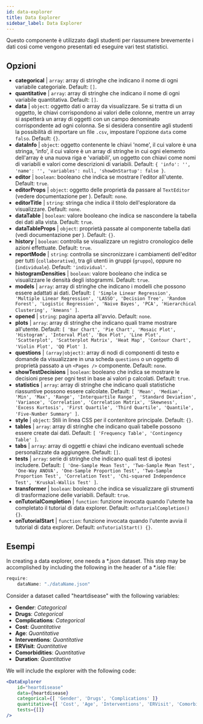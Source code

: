 ```yaml
---
id: data-explorer 
title: Data Explorer
sidebar_label: Data Explorer
---
```


Questo componente è utilizzato dagli studenti per riassumere brevemente i dati così come vengono presentati ed eseguire vari test statistici.

## Opzioni

* __categorical__ | `array`: array di stringhe che indicano il nome di ogni variabile categoriale. Default: `[]`.
* __quantitative__ | `array`: array di stringhe che indicano il nome di ogni variabile quantitativa. Default: `[]`.
* __data__ | `object`: oggetto dati o array da visualizzare. Se si tratta di un oggetto, le chiavi corrispondono ai valori delle colonne, mentre un array si aspetterà un array di oggetti con un campo denominato corrispondente ad ogni colonna. Se si desidera consentire agli studenti la possibilità di importare un file `.csv`, impostare l'opzione `data` come `falso`. Default: `{}`.
* __dataInfo__ | `object`: oggetto contenente le chiavi \'nome\', il cui valore è una stringa, \'info\', il cui valore è un array di stringhe in cui ogni elemento dell'array è una nuova riga e \'variabili\', un oggetto con chiavi come nomi di variabili e valori come descrizioni di variabili. Default: `{
  'info': '',
  'name': '',
  'variables': null,
  'showOnStartup': false
}`.
* __editor__ | `boolean`: booleano che indica se mostrare l'editor all'utente. Default: `true`.
* __editorProps__ | `object`: oggetto delle proprietà da passare al `TextEditor` (vedere documentazione per <TextEditor />). Default: `none`.
* __editorTitle__ | `string`: stringa che indica il titolo dell'esploratore da visualizzare. Default: `none`.
* __dataTable__ | `boolean`: valore booleano che indica se nascondere la tabella dei dati alla vista. Default: `true`.
* __dataTableProps__ | `object`: proprietà passate al componente tabella dati (vedi documentazione per <DataTable />). Default: `{}`.
* __history__ | `boolean`: controlla se visualizzare un registro cronologico delle azioni effettuate. Default: `true`.
* __reportMode__ | `string`: controlla se sincronizzare i cambiamenti dell'editor per tutti (`collaborative`), tra gli utenti in gruppi (`gruppo`), oppure no (`individuale`). Default: `'individual'`.
* __histogramDensities__ | `boolean`: valore booleano che indica se visualizzare le densità degli istogrammi. Default: `true`.
* __models__ | `array`: array di stringhe che indicano i modelli che possono essere adattati ai dati. Default: `[
  'Simple Linear Regression',
  'Multiple Linear Regression',
  'LASSO',
  'Decision Tree',
  'Random Forest',
  'Logistic Regression',
  'Naive Bayes',
  'PCA',
  'Hierarchical Clustering',
  'kmeans'
]`.
* __opened__ | `string`: pagina aperta all'avvio. Default: `none`.
* __plots__ | `array`: array di stringhe che indicano quali trame mostrare all'utente. Default: `[
  'Bar Chart',
  'Pie Chart',
  'Mosaic Plot',
  'Histogram',
  'Interval Plot',
  'Box Plot',
  'Line Plot',
  'Scatterplot',
  'Scatterplot Matrix',
  'Heat Map',
  'Contour Chart',
  'Violin Plot',
  'QQ Plot'
]`.
* __questions__ | `(array|object)`: array di nodi di componenti di testo e domande da visualizzare in una scheda `questions` o un oggetto di proprietà passato a un `<Pages />` componente. Default: `none`.
* __showTestDecisions__ | `boolean`: booleano che indica se mostrare le decisioni prese per ogni test in base ai valori p calcolati. Default: `true`.
* __statistics__ | `array`: array di stringhe che indicano quali statistiche riassuntive possono essere calcolate. Default: `[
  'Mean',
  'Median',
  'Min',
  'Max',
  'Range',
  'Interquartile Range',
  'Standard Deviation',
  'Variance',
  'Correlation',
  'Correlation Matrix',
  'Skewness',
  'Excess Kurtosis',
  'First Quartile',
  'Third Quartile',
  'Quantile',
  'Five-Number Summary'
]`.
* __style__ | `object`: Stili in linea CSS per il contenitore principale. Default: `{}`.
* __tables__ | `array`: array di stringhe che indicano quali tabelle possono essere create dai dati. Default: `[
  'Frequency Table',
  'Contingency Table'
]`.
* __tabs__ | `array`: array di oggetti e chiavi che indicano eventuali schede personalizzate da aggiungere. Default: `[]`.
* __tests__ | `array`: serie di stringhe che indicano quali test di ipotesi includere. Default: `[
  'One-Sample Mean Test',
  'Two-Sample Mean Test',
  'One-Way ANOVA',
  'One-Sample Proportion Test',
  'Two-Sample Proportion Test',
  'Correlation Test',
  'Chi-squared Independence Test',
  'Kruskal-Wallis Test'
]`.
* __transformer__ | `boolean`: booleano che indica se visualizzare gli strumenti di trasformazione delle variabili. Default: `true`.
* __onTutorialCompletion__ | `function`: funzione invocata quando l'utente ha completato il tutorial di data explorer. Default: `onTutorialCompletion() {}`.
* __onTutorialStart__ | `function`: funzione invocata quando l'utente avvia il tutorial di data explorer. Default: `onTutorialStart() {}`.


## Esempi

In creating a data explorer, one needs a *.json dataset. This step may be accomplished by including the following in the header of a *.isle file:

```js
require:
    dataName: "./dataName.json"
```

Consider a dataset called "heartdisease" with the following variables:
* __Gender__: _Categorical_
* __Drugs__: _Categorical_
* __Complications__: _Categorical_
* __Cost__: _Quantitative_
* __Age__: _Quantitative_
* __Interventions__: _Quantitative_
* __ERVisit__: _Quantitative_
* __Comorbidities__: _Quantitative_
* __Duration__: _Quantitative_

We will include the explorer with the following code:

```jsx live
<DataExplorer 
    id="heartdisease"
    data={heartdisease} 
    categorical={[ 'Gender', 'Drugs', 'Complications' ]}
    quantitative={[ 'Cost', 'Age', 'Interventions', 'ERVisit', 'Comorbidities', 'Duration' ]}
    tests={[]}
/>
```



